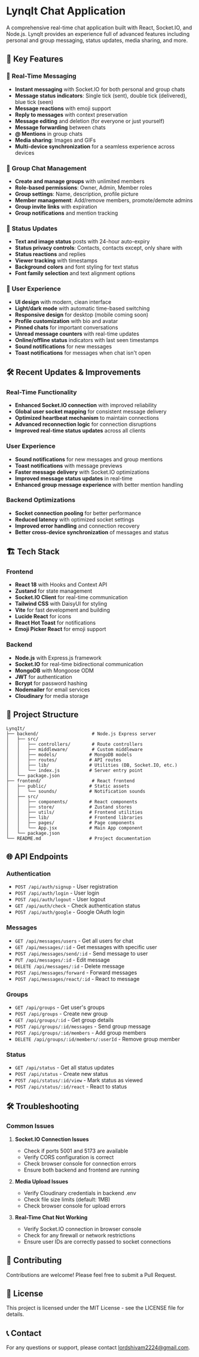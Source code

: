 # LynqIt Chat Application

A comprehensive real-time chat application built with React, Socket.IO, and Node.js. LynqIt provides an experience full of advanced features including personal and group messaging, status updates, media sharing, and more.

## 🚀 Key Features

### 💬 **Real-Time Messaging**
- **Instant messaging** with Socket.IO for both personal and group chats
- **Message status indicators**: Single tick (sent), double tick (delivered), blue tick (seen)
- **Message reactions** with emoji support
- **Reply to messages** with context preservation
- **Message editing** and deletion (for everyone or just yourself)
- **Message forwarding** between chats
- **@ Mentions** in group chats
- **Media sharing**: Images and GIFs
- **Multi-device synchronization** for a seamless experience across devices

### 👥 **Group Chat Management**
- **Create and manage groups** with unlimited members
- **Role-based permissions**: Owner, Admin, Member roles
- **Group settings**: Name, description, profile picture
- **Member management**: Add/remove members, promote/demote admins
- **Group invite links** with expiration
- **Group notifications** and mention tracking

### 📱 **Status Updates**
- **Text and image status** posts with 24-hour auto-expiry
- **Status privacy controls**: Contacts, contacts except, only share with
- **Status reactions** and replies
- **Viewer tracking** with timestamps
- **Background colors** and font styling for text status
- **Font family selection** and text alignment options

### 🎨 **User Experience**
- **UI design** with modern, clean interface
- **Light/dark mode** with automatic time-based switching
- **Responsive design** for desktop (mobile coming soon)
- **Profile customization** with bio and avatar
- **Pinned chats** for important conversations
- **Unread message counters** with real-time updates
- **Online/offline status** indicators with last seen timestamps
- **Sound notifications** for new messages
- **Toast notifications** for messages when chat isn't open

## 🛠️ Recent Updates & Improvements

### Real-Time Functionality
- **Enhanced Socket.IO connection** with improved reliability
- **Global user socket mapping** for consistent message delivery
- **Optimized heartbeat mechanism** to maintain connections
- **Advanced reconnection logic** for connection disruptions
- **Improved real-time status updates** across all clients

### User Experience
- **Sound notifications** for new messages and group mentions
- **Toast notifications** with message previews
- **Faster message delivery** with Socket.IO optimizations
- **Improved message status updates** in real-time
- **Enhanced group message experience** with better mention handling

### Backend Optimizations
- **Socket connection pooling** for better performance
- **Reduced latency** with optimized socket settings
- **Improved error handling** and connection recovery
- **Better cross-device synchronization** of messages and status

## 🏗️ Tech Stack

### **Frontend**
- **React 18** with Hooks and Context API
- **Zustand** for state management
- **Socket.IO Client** for real-time communication
- **Tailwind CSS** with DaisyUI for styling
- **Vite** for fast development and building
- **Lucide React** for icons
- **React Hot Toast** for notifications
- **Emoji Picker React** for emoji support

### **Backend**
- **Node.js** with Express.js framework
- **Socket.IO** for real-time bidirectional communication
- **MongoDB** with Mongoose ODM
- **JWT** for authentication
- **Bcrypt** for password hashing
- **Nodemailer** for email services
- **Cloudinary** for media storage

## 📁 Project Structure

```
LynqIt/
├── backend/                    # Node.js Express server
│   ├── src/
│   │   ├── controllers/        # Route controllers
│   │   ├── middleware/         # Custom middleware
│   │   ├── models/            # MongoDB models
│   │   ├── routes/            # API routes
│   │   ├── lib/               # Utilities (DB, Socket.IO, etc.)
│   │   └── index.js           # Server entry point
│   └── package.json
├── frontend/                   # React frontend
│   ├── public/                # Static assets
│   │   └── sounds/            # Notification sounds
│   ├── src/
│   │   ├── components/        # React components
│   │   ├── store/             # Zustand stores
│   │   ├── utils/             # Frontend utilities
│   │   ├── lib/               # Frontend libraries
│   │   ├── pages/             # Page components
│   │   └── App.jsx            # Main App component
│   └── package.json
└── README.md                  # Project documentation
```

## 🌐 API Endpoints

### **Authentication**
- `POST /api/auth/signup` - User registration
- `POST /api/auth/login` - User login
- `POST /api/auth/logout` - User logout
- `GET /api/auth/check` - Check authentication status
- `POST /api/auth/google` - Google OAuth login

### **Messages**
- `GET /api/messages/users` - Get all users for chat
- `GET /api/messages/:id` - Get messages with specific user
- `POST /api/messages/send/:id` - Send message to user
- `PUT /api/messages/:id` - Edit message
- `DELETE /api/messages/:id` - Delete message
- `POST /api/messages/forward` - Forward messages
- `POST /api/messages/react/:id` - React to message

### **Groups**
- `GET /api/groups` - Get user's groups
- `POST /api/groups` - Create new group
- `GET /api/groups/:id` - Get group details
- `POST /api/groups/:id/messages` - Send group message
- `POST /api/groups/:id/members` - Add group members
- `DELETE /api/groups/:id/members/:userId` - Remove group member

### **Status**
- `GET /api/status` - Get all status updates
- `POST /api/status` - Create new status
- `POST /api/status/:id/view` - Mark status as viewed
- `POST /api/status/:id/react` - React to status

## 🛠️ Troubleshooting

### **Common Issues**

1. **Socket.IO Connection Issues**
   - Check if ports 5001 and 5173 are available
   - Verify CORS configuration is correct
   - Check browser console for connection errors
   - Ensure both backend and frontend are running

2. **Media Upload Issues**
   - Verify Cloudinary credentials in backend .env
   - Check file size limits (default: 1MB)
   - Check browser console for upload errors

3. **Real-Time Chat Not Working**
   - Verify Socket.IO connection in browser console
   - Check for any firewall or network restrictions
   - Ensure user IDs are correctly passed to socket connections

## 🤝 Contributing

Contributions are welcome! Please feel free to submit a Pull Request.

## 📄 License

This project is licensed under the MIT License - see the LICENSE file for details.

## 📞 Contact

For any questions or support, please contact [lordshivam2224@gmail.com](mailto:lordshivam2224@gmai.com).

